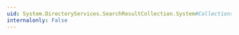 ```yaml
---
uid: System.DirectoryServices.SearchResultCollection.System#Collections#ICollection#CopyTo(System.Array,System.Int32)
internalonly: False
---
```

